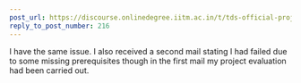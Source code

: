 ```yaml
---
post_url: https://discourse.onlinedegree.iitm.ac.in/t/tds-official-project1-discrepencies/171141/218
reply_to_post_number: 216
---
```

I have the same issue. I also received a second mail stating I had failed due to some missing prerequisites though in the first mail my project evaluation had been carried out.
